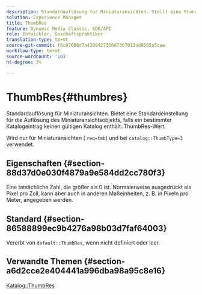```yaml
---
description: Standardauflösung für Miniaturansichten. Stellt eine Standardeinstellung für die Auflösung des Miniaturansichtsobjekts bereit, falls ein bestimmter Katalogeintrag keinen gültigen Wert für "ThumbRes"enthält.
solution: Experience Manager
title: ThumbRes
feature: Dynamic Media Classic, SDK/API
role: Entwickler, Geschäftspraktiker
translation-type: tm+mt
source-git-commit: f6c97606d7a4209427316d7367013ad9585a5cae
workflow-type: tm+mt
source-wordcount: '103'
ht-degree: 3%

---
```



# ThumbRes{#thumbres}

Standardauflösung für Miniaturansichten. Bietet eine Standardeinstellung für die Auflösung des Miniaturansichtsobjekts, falls ein bestimmter Katalogeintrag keinen gültigen Katalog enthält::ThumbRes-Wert.

Wird nur für Miniaturansichten ( `req=tmb`) und bei `catalog::ThumbType=3` verwendet.

## Eigenschaften {#section-88d37d0e030f4879a9e584dd2cc780f3}

Eine tatsächliche Zahl, die größer als 0 ist. Normalerweise ausgedrückt als Pixel pro Zoll, kann aber auch in anderen Maßeinheiten, z. B. in Pixeln pro Meter, angegeben werden.

## Standard {#section-86588899ec9b4276a98b03d7faf64003}

Vererbt von `default::ThumbRes`, wenn nicht definiert oder leer.

## Verwandte Themen {#section-a6d2cce2e404441a996dba98a95c8e16}

[Katalog::ThumbRes](../../../../../is-api/image-catalog/image-serving-api-ref/c-image-catalog-reference/c-image-svg-data-reference/c-image-data-reference/r-thumbres-cat.md#reference-eedb9991397347c3bed5bd0a785c4c69)
